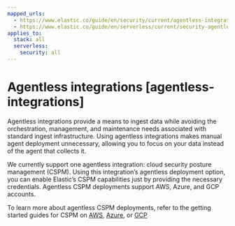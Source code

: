 ```yaml
---
mapped_urls:
  - https://www.elastic.co/guide/en/security/current/agentless-integrations.html
  - https://www.elastic.co/guide/en/serverless/current/security-agentless-integrations.html
applies_to:
  stack: all
  serverless:
    security: all
---
```


# Agentless integrations [agentless-integrations]


Agentless integrations provide a means to ingest data while avoiding the orchestration, management, and maintenance needs associated with standard ingest infrastructure. Using agentless integrations makes manual agent deployment unnecessary, allowing you to focus on your data instead of the agent that collects it.

We currently support one agentless integration: cloud security posture management (CSPM). Using this integration’s agentless deployment option, you can enable Elastic’s CSPM capabilities just by providing the necessary credentials. Agentless CSPM deployments support AWS, Azure, and GCP accounts.

To learn more about agentless CSPM deployments, refer to the getting started guides for CSPM on [AWS](../cloud/get-started-with-cspm-for-aws.md),  [Azure](../cloud/get-started-with-cspm-for-azure.md), or [GCP](../cloud/get-started-with-cspm-for-gcp.md)
